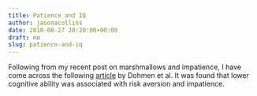 ```yaml
---
title: Patience and IQ
author: jasonacollins
date: 2010-08-27 20:20:00+00:00
draft: no
slug: patience-and-iq
---
```


Following from my recent post on marshmallows and impatience, I have come across the following [article](http://papers.ssrn.com/sol3/papers.cfm?abstract_id=1392164) by Dohmen et al. It was found that lower cognitive ability was associated with risk aversion and impatience.

